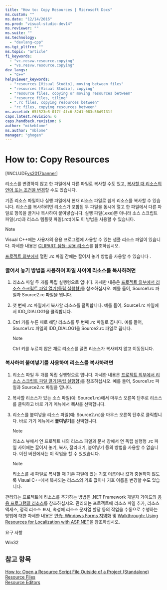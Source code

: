 ```yaml
---
title: "How to: Copy Resources | Microsoft Docs"
ms.custom: ""
ms.date: "12/14/2016"
ms.prod: "visual-studio-dev14"
ms.reviewer: ""
ms.suite: ""
ms.technology: 
  - "devlang-cpp"
ms.tgt_pltfrm: ""
ms.topic: "article"
f1_keywords: 
  - "vc.resvw.resource.copying"
  - "vs.resvw.resource.copying"
dev_langs: 
  - "C++"
helpviewer_keywords: 
  - "resources [Visual Studio], moving between files"
  - "resources [Visual Studio], copying"
  - "resource files, copying or moving resources between"
  - "resource files, tiling"
  - ".rc files, copying resources between"
  - "rc files, copying resources between"
ms.assetid: 65f523e8-017f-4fc6-82d1-083c56d9131f
caps.latest.revision: 6
caps.handback.revision: 6
author: "mikeblome"
ms.author: "mblome"
manager: "ghogen"
---
```

# How to: Copy Resources
[!INCLUDE[vs2017banner](../assembler/inline/includes/vs2017banner.md)]

리소스를 변경하지 않고 한 파일에서 다른 파일로 복사할 수도 있고, [복사할 때 리소스의 언어 또는 조건을 변경](../windows/how-to-change-the-language-or-condition-of-a-resource-while-copying.md)할 수도 있습니다.  
  
 기존 리소스 파일이나 실행 파일에서 현재 리소스 파일로 쉽게 리소스를 복사할 수 있습니다.  리소스를 복사하려면 리소스가 포함된 두 파일을 동시에 열고 한 파일에서 다른 파일로 항목을 끌거나 복사하여 붙여넣습니다.  실행 파일\(.exe\)뿐 아니라 소스 스크립트 파일\(.rc\)과 리소스 템플릿 파일\(.rct\)에도 이 방법을 사용할 수 있습니다.  
  
> [!NOTE]
>  Visual C\+\+에는 사용자의 응용 프로그램에 사용할 수 있는 샘플 리소스 파일이 있습니다.  자세한 내용은 [CLIPART 샘플: 공용 리소스](http://msdn.microsoft.com/ko-kr/9bac2891-b6b3-49ec-a287-cec850c707e0)를 참조하십시오.  
  
 [프로젝트 외부에서](../windows/how-to-open-a-resource-script-file-outside-of-a-project-standalone.md) 열린 .rc 파일 간에는 끌어서 놓기 방법을 사용할 수 있습니다 .  
  
### 끌어서 놓기 방법을 사용하여 파일 사이에 리소스를 복사하려면  
  
1.  리소스 파일 두 개를 독립 실행형으로 엽니다. 자세한 내용은 [프로젝트 외부에서 리소스 스크립트 파일 열기\(독립 실행형\)](../windows/how-to-open-a-resource-script-file-outside-of-a-project-standalone.md)를 참조하십시오.  예를 들어, Source1.rc 파일과 Source2.rc 파일을 엽니다.  
  
2.  첫 번째 .rc 파일에서 복사할 리소스를 클릭합니다.  예를 들어, Source1.rc 파일에서 IDD\_DIALOG1을 클릭합니다.  
  
3.  Ctrl 키를 누른 채로 해당 리소스를 두 번째 .rc 파일로 끕니다.  예를 들어, Source1.rc 파일의 IDD\_DIALOG1을 Source2.rc 파일로 끕니다.  
  
    > [!NOTE]
    >  Ctrl 키를 누르지 않은 채로 리소스를 끌면 리소스가 복사되지 않고 이동됩니다.  
  
### 복사하여 붙여넣기를 사용하여 리소스를 복사하려면  
  
1.  리소스 파일 두 개를 독립 실행형으로 엽니다. 자세한 내용은 [프로젝트 외부에서 리소스 스크립트 파일 열기\(독립 실행형\)](../windows/how-to-open-a-resource-script-file-outside-of-a-project-standalone.md)를 참조하십시오.  예를 들어, Source1.rc 파일과 Source2.rc 파일을 엽니다.  
  
2.  복사할 리소스가 있는 소스 파일\(예: Source1.rc\)에서 마우스 오른쪽 단추로 리소스를 클릭하고 바로 가기 메뉴에서 **복사**를 선택합니다.  
  
3.  리소스를 붙여넣을 리소스 파일\(예: Source2.rc\)을 마우스 오른쪽 단추로 클릭합니다.  바로 가기 메뉴에서 **붙여넣기**를 선택합니다.  
  
    > [!NOTE]
    >  리소스 뷰에서 연 프로젝트 내의 리소스 파일과 문서 창에서 연 독립 실행형 .rc 파일 사이에는 끌어서 놓기, 복사, 잘라내기, 붙여넣기 등의 방법을 사용할 수 없습니다.  이전 버전에서는 이 작업을 할 수 있었습니다.  
  
    > [!NOTE]
    >  리소스를 새 파일로 복사할 때 기존 파일에 있는 기호 이름이나 값과 충돌하지 않도록 Visual C\+\+에서 복사되는 리소스의 기호 값이나 기호 이름을 변경할 수도 있습니다.  
  
 관리되는 프로젝트에 리소스를 추가하는 방법은 .NET Framework 개발자 가이드의 [응용 프로그램의 리소스](../Topic/Resources%20in%20Desktop%20Apps.md)를 참조하십시오. 관리되는 프로젝트에 리소스 파일 추가, 리소스 액세스, 정적 리소스 표시, 속성에 리소스 문자열 할당 등의 작업을 수동으로 수행하는 방법에 대한 자세한 내용은 [연습: Windows Forms 지역화](http://msdn.microsoft.com/ko-kr/9a96220d-a19b-4de0-9f48-01e5d82679e5) 및 [Walkthrough: Using Resources for Localization with ASP.NET](../Topic/Walkthrough:%20Using%20Resources%20for%20Localization%20with%20ASP.NET.md)을 참조하십시오.  
  
 요구 사항  
  
 Win32  
  
## 참고 항목  
 [How to: Open a Resource Script File Outside of a Project \(Standalone\)](../windows/how-to-open-a-resource-script-file-outside-of-a-project-standalone.md)   
 [Resource Files](../mfc/resource-files-visual-studio.md)   
 [Resource Editors](../mfc/resource-editors.md)